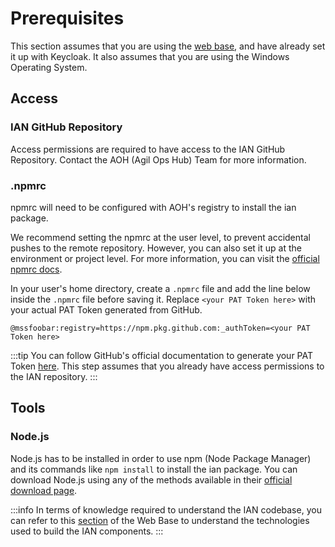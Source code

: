 # Prerequisites
This section assumes that you are using the [web base](../../../93_base/01_Getting_Started/1-introduction.md), and have already set it up with Keycloak. It also assumes that you are using the Windows Operating System.

## Access
### IAN GitHub Repository
Access permissions are required to have access to the IAN GitHub Repository. Contact the AOH (Agil Ops Hub) Team for more information.

### .npmrc
npmrc will need to be configured with AOH's registry to install the ian package.

We recommend setting the npmrc at the user level, to prevent accidental pushes to the remote repository. However, you can also set it up at the environment or project level. For more information, you can visit the [official npmrc docs](https://docs.npmjs.com/cli/v10/configuring-npm/npmrc).

In your user's home directory, create a `.npmrc` file and add the line below inside the `.npmrc` file before saving it. Replace `<your PAT Token here>` with your actual PAT Token generated from GitHub.

```npmrc title='C:\Users\user'
@mssfoobar:registry=https://npm.pkg.github.com:_authToken=<your PAT Token here>
```

:::tip
You can follow GitHub's official documentation to generate your PAT Token [here](https://docs.github.com/en/authentication/keeping-your-account-and-data-secure/managing-your-personal-access-tokens#creating-a-personal-access-token-classic). This step assumes that you already have access permissions to the IAN repository.
:::

## Tools

### Node.js
Node.js has to be installed in order to use npm (Node Package Manager) and its commands like `npm install` to install the ian package. You can download Node.js using any of the methods available in their [official download page](https://nodejs.org/en/download/package-manager).



:::info
In terms of knowledge required to understand the IAN codebase, you can refer to this [section](../../../93_base/01_Getting_Started/1-introduction.md#technologies-used) of the Web Base to understand the technologies used to build the IAN components.
:::